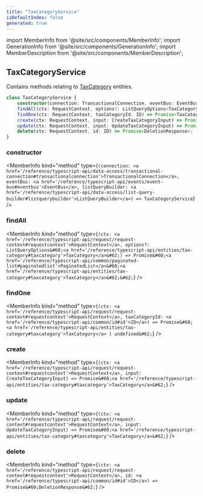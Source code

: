 ```yaml
---
title: "TaxCategoryService"
isDefaultIndex: false
generated: true
---
```

<!-- This file was generated from the Vendure source. Do not modify. Instead, re-run the "docs:build" script -->
import MemberInfo from '@site/src/components/MemberInfo';
import GenerationInfo from '@site/src/components/GenerationInfo';
import MemberDescription from '@site/src/components/MemberDescription';


## TaxCategoryService

<GenerationInfo sourceFile="packages/core/src/service/services/tax-category.service.ts" sourceLine="28" packageName="@vendure/core" />

Contains methods relating to <a href='/reference/typescript-api/entities/tax-category#taxcategory'>TaxCategory</a> entities.

```ts title="Signature"
class TaxCategoryService {
    constructor(connection: TransactionalConnection, eventBus: EventBus, listQueryBuilder: ListQueryBuilder)
    findAll(ctx: RequestContext, options?: ListQueryOptions<TaxCategory>) => Promise<PaginatedList<TaxCategory>>;
    findOne(ctx: RequestContext, taxCategoryId: ID) => Promise<TaxCategory | undefined>;
    create(ctx: RequestContext, input: CreateTaxCategoryInput) => Promise<TaxCategory>;
    update(ctx: RequestContext, input: UpdateTaxCategoryInput) => Promise<TaxCategory>;
    delete(ctx: RequestContext, id: ID) => Promise<DeletionResponse>;
}
```

<div className="members-wrapper">

### constructor

<MemberInfo kind="method" type={`(connection: <a href='/reference/typescript-api/data-access/transactional-connection#transactionalconnection'>TransactionalConnection</a>, eventBus: <a href='/reference/typescript-api/events/event-bus#eventbus'>EventBus</a>, listQueryBuilder: <a href='/reference/typescript-api/data-access/list-query-builder#listquerybuilder'>ListQueryBuilder</a>) => TaxCategoryService`}   />


### findAll

<MemberInfo kind="method" type={`(ctx: <a href='/reference/typescript-api/request/request-context#requestcontext'>RequestContext</a>, options?: ListQueryOptions&#60;<a href='/reference/typescript-api/entities/tax-category#taxcategory'>TaxCategory</a>&#62;) => Promise&#60;<a href='/reference/typescript-api/common/paginated-list#paginatedlist'>PaginatedList</a>&#60;<a href='/reference/typescript-api/entities/tax-category#taxcategory'>TaxCategory</a>&#62;&#62;`}   />


### findOne

<MemberInfo kind="method" type={`(ctx: <a href='/reference/typescript-api/request/request-context#requestcontext'>RequestContext</a>, taxCategoryId: <a href='/reference/typescript-api/common/id#id'>ID</a>) => Promise&#60;<a href='/reference/typescript-api/entities/tax-category#taxcategory'>TaxCategory</a> | undefined&#62;`}   />


### create

<MemberInfo kind="method" type={`(ctx: <a href='/reference/typescript-api/request/request-context#requestcontext'>RequestContext</a>, input: CreateTaxCategoryInput) => Promise&#60;<a href='/reference/typescript-api/entities/tax-category#taxcategory'>TaxCategory</a>&#62;`}   />


### update

<MemberInfo kind="method" type={`(ctx: <a href='/reference/typescript-api/request/request-context#requestcontext'>RequestContext</a>, input: UpdateTaxCategoryInput) => Promise&#60;<a href='/reference/typescript-api/entities/tax-category#taxcategory'>TaxCategory</a>&#62;`}   />


### delete

<MemberInfo kind="method" type={`(ctx: <a href='/reference/typescript-api/request/request-context#requestcontext'>RequestContext</a>, id: <a href='/reference/typescript-api/common/id#id'>ID</a>) => Promise&#60;DeletionResponse&#62;`}   />




</div>
